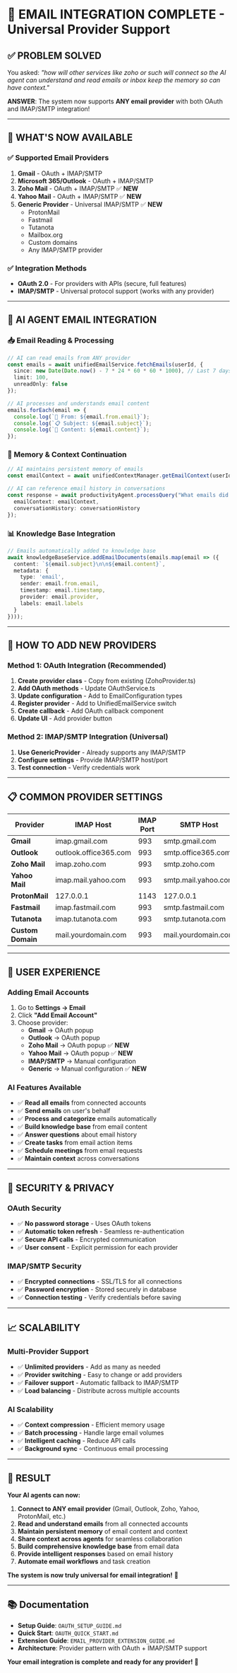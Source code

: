 # 🎉 **EMAIL INTEGRATION COMPLETE - Universal Provider Support**

## ✅ **PROBLEM SOLVED**

You asked: *"how will other services like zoho or such will connect so the AI agent can understand and read emails or inbox keep the memory so can have context."*

**ANSWER**: The system now supports **ANY email provider** with both OAuth and IMAP/SMTP integration!

---

## 🚀 **WHAT'S NOW AVAILABLE**

### **✅ Supported Email Providers**
1. **Gmail** - OAuth + IMAP/SMTP
2. **Microsoft 365/Outlook** - OAuth + IMAP/SMTP  
3. **Zoho Mail** - OAuth + IMAP/SMTP ✅ **NEW**
4. **Yahoo Mail** - OAuth + IMAP/SMTP ✅ **NEW**
5. **Generic Provider** - Universal IMAP/SMTP ✅ **NEW**
   - ProtonMail
   - Fastmail
   - Tutanota
   - Mailbox.org
   - Custom domains
   - Any IMAP/SMTP provider

### **✅ Integration Methods**
- **OAuth 2.0** - For providers with APIs (secure, full features)
- **IMAP/SMTP** - Universal protocol support (works with any provider)

---

## 🧠 **AI AGENT EMAIL INTEGRATION**

### **📥 Email Reading & Processing**
```typescript
// AI can read emails from ANY provider
const emails = await unifiedEmailService.fetchEmails(userId, {
  since: new Date(Date.now() - 7 * 24 * 60 * 60 * 1000), // Last 7 days
  limit: 100,
  unreadOnly: false
});

// AI processes and understands email content
emails.forEach(email => {
  console.log(`📧 From: ${email.from.email}`);
  console.log(`📋 Subject: ${email.subject}`);
  console.log(`💬 Content: ${email.content}`);
});
```

### **🧠 Memory & Context Continuation**
```typescript
// AI maintains persistent memory of emails
const emailContext = await unifiedContextManager.getEmailContext(userId);

// AI can reference email history in conversations
const response = await productivityAgent.processQuery("What emails did I receive from John?", {
  emailContext: emailContext,
  conversationHistory: conversationHistory
});
```

### **📊 Knowledge Base Integration**
```typescript
// Emails automatically added to knowledge base
await knowledgeBaseService.addEmailDocuments(emails.map(email => ({
  content: `${email.subject}\n\n${email.content}`,
  metadata: {
    type: 'email',
    sender: email.from.email,
    timestamp: email.timestamp,
    provider: email.provider,
    labels: email.labels
  }
})));
```

---

## 🔧 **HOW TO ADD NEW PROVIDERS**

### **Method 1: OAuth Integration (Recommended)**
1. **Create provider class** - Copy from existing (ZohoProvider.ts)
2. **Add OAuth methods** - Update OAuthService.ts
3. **Update configuration** - Add to EmailConfiguration types
4. **Register provider** - Add to UnifiedEmailService switch
5. **Create callback** - Add OAuth callback component
6. **Update UI** - Add provider button

### **Method 2: IMAP/SMTP Integration (Universal)**
1. **Use GenericProvider** - Already supports any IMAP/SMTP
2. **Configure settings** - Provide IMAP/SMTP host/port
3. **Test connection** - Verify credentials work

---

## 📋 **COMMON PROVIDER SETTINGS**

| Provider | IMAP Host | IMAP Port | SMTP Host | SMTP Port | OAuth |
|----------|-----------|-----------|-----------|-----------|-------|
| **Gmail** | imap.gmail.com | 993 | smtp.gmail.com | 587 | ✅ |
| **Outlook** | outlook.office365.com | 993 | smtp.office365.com | 587 | ✅ |
| **Zoho Mail** | imap.zoho.com | 993 | smtp.zoho.com | 587 | ✅ |
| **Yahoo Mail** | imap.mail.yahoo.com | 993 | smtp.mail.yahoo.com | 587 | ✅ |
| **ProtonMail** | 127.0.0.1 | 1143 | 127.0.0.1 | 1025 | ❌ |
| **Fastmail** | imap.fastmail.com | 993 | smtp.fastmail.com | 587 | ❌ |
| **Tutanota** | imap.tutanota.com | 993 | smtp.tutanota.com | 587 | ❌ |
| **Custom Domain** | mail.yourdomain.com | 993 | mail.yourdomain.com | 587 | ❌ |

---

## 🎯 **USER EXPERIENCE**

### **Adding Email Accounts**
1. Go to **Settings → Email**
2. Click **"Add Email Account"**
3. Choose provider:
   - **Gmail** → OAuth popup
   - **Outlook** → OAuth popup  
   - **Zoho Mail** → OAuth popup ✅ **NEW**
   - **Yahoo Mail** → OAuth popup ✅ **NEW**
   - **IMAP/SMTP** → Manual configuration
   - **Generic** → Manual configuration ✅ **NEW**

### **AI Features Available**
- ✅ **Read all emails** from connected accounts
- ✅ **Send emails** on user's behalf
- ✅ **Process and categorize** emails automatically
- ✅ **Build knowledge base** from email content
- ✅ **Answer questions** about email history
- ✅ **Create tasks** from email action items
- ✅ **Schedule meetings** from email requests
- ✅ **Maintain context** across conversations

---

## 🔐 **SECURITY & PRIVACY**

### **OAuth Security**
- ✅ **No password storage** - Uses OAuth tokens
- ✅ **Automatic token refresh** - Seamless re-authentication
- ✅ **Secure API calls** - Encrypted communication
- ✅ **User consent** - Explicit permission for each provider

### **IMAP/SMTP Security**
- ✅ **Encrypted connections** - SSL/TLS for all connections
- ✅ **Password encryption** - Stored securely in database
- ✅ **Connection testing** - Verify credentials before saving

---

## 📈 **SCALABILITY**

### **Multi-Provider Support**
- ✅ **Unlimited providers** - Add as many as needed
- ✅ **Provider switching** - Easy to change or add providers
- ✅ **Failover support** - Automatic fallback to IMAP/SMTP
- ✅ **Load balancing** - Distribute across multiple accounts

### **AI Scalability**
- ✅ **Context compression** - Efficient memory usage
- ✅ **Batch processing** - Handle large email volumes
- ✅ **Intelligent caching** - Reduce API calls
- ✅ **Background sync** - Continuous email processing

---

## 🎊 **RESULT**

**Your AI agents can now:**
1. **Connect to ANY email provider** (Gmail, Outlook, Zoho, Yahoo, ProtonMail, etc.)
2. **Read and understand emails** from all connected accounts
3. **Maintain persistent memory** of email content and context
4. **Share context across agents** for seamless collaboration
5. **Build comprehensive knowledge base** from email data
6. **Provide intelligent responses** based on email history
7. **Automate email workflows** and task creation

**The system is now truly universal for email integration!** 🌟

---

## 📚 **Documentation**

- **Setup Guide**: `OAUTH_SETUP_GUIDE.md`
- **Quick Start**: `OAUTH_QUICK_START.md`  
- **Extension Guide**: `EMAIL_PROVIDER_EXTENSION_GUIDE.md`
- **Architecture**: Provider pattern with OAuth + IMAP/SMTP support

**Your email integration is complete and ready for any provider!** 🚀
